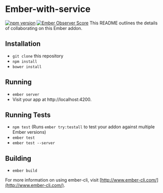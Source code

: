 # Ember-with-service

[![npm version](https://badge.fury.io/js/ember-with-service.svg)](http://badge.fury.io/js/ember-with-service)
[![Ember Observer Score](http://emberobserver.com/badges/ember-with-service.svg)](http://emberobserver.com/addons/ember-with-service)
This README outlines the details of collaborating on this Ember addon.

## Installation

* `git clone` this repository
* `npm install`
* `bower install`

## Running

* `ember server`
* Visit your app at http://localhost:4200.

## Running Tests

* `npm test` (Runs `ember try:testall` to test your addon against multiple Ember versions)
* `ember test`
* `ember test --server`

## Building

* `ember build`

For more information on using ember-cli, visit [http://www.ember-cli.com/](http://www.ember-cli.com/).
